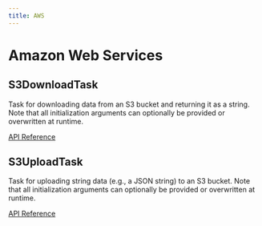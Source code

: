 ```yaml
---
title: AWS
---
```


# Amazon Web Services

## S3DownloadTask <Badge text="task"/>

Task for downloading data from an S3 bucket and returning it as a string. Note that all initialization arguments can optionally be provided or overwritten at runtime.

[API Reference](/api/tasks/aws.html#prefect-tasks-aws-s3-s3downloadtask)

## S3UploadTask

Task for uploading string data (e.g., a JSON string) to an S3 bucket. Note that all initialization arguments can optionally be provided or overwritten at runtime.

[API Reference](/api/tasks/aws.html#prefect-tasks-aws-s3-s3uploadtask)
